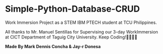 # Simple-Python-Database-CRUD
Work Immersion Project as a STEM  IBM PTECH student at TCU Philippines.


All thanks  to Mr. Manuel Sentillas for Supervising our 3-day WorkImmersion at CICT Department of Taguig City University.
Keep Coding!💛💛💛💛



********************************************Made By Mark Dennis Concha & Jay-r Donesa********************************************
